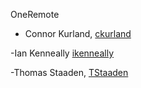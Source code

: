 
OneRemote

- Connor Kurland, [ckurland](https://github.com/ckurland)

-Ian Kenneally [ikenneally](https://github.com/ikenneally)

-Thomas Staaden, [TStaaden](https://github.com/TStaaden)

